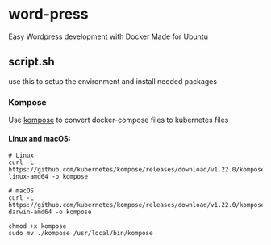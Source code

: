 # word-press
Easy Wordpress development with Docker
Made for Ubuntu

## script.sh
use this to setup the environment and install needed packages


### Kompose

Use [kompose](https://github.com/kubernetes/kompose) to convert docker-compose files to kubernetes files


#### Linux and macOS:
    # Linux
    curl -L https://github.com/kubernetes/kompose/releases/download/v1.22.0/kompose-linux-amd64 -o kompose
    
    # macOS
    curl -L https://github.com/kubernetes/kompose/releases/download/v1.22.0/kompose-darwin-amd64 -o kompose
    
    chmod +x kompose
    sudo mv ./kompose /usr/local/bin/kompose

